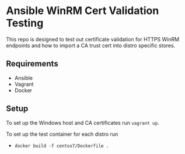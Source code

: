 # Ansible WinRM Cert Validation Testing

This repo is designed to test out certificate validation for HTTPS WinRM endpoints and how to import a CA trust cert
into distro specific stores.

## Requirements

* Ansible
* Vagrant
* Docker

## Setup

To set up the Windows host and CA certificates run `vagrant up`.

To set up the test container for each distro run

* `docker build -f centos7/Dockerfile .`
